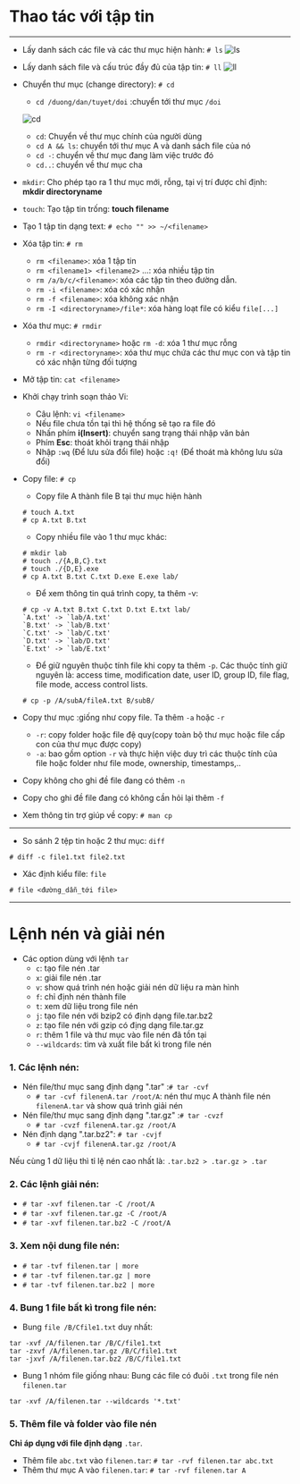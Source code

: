 # Thao tác với tập tin
***
- Lấy danh sách các file và các thư mục hiện hành: `# ls`
![ls](https://f4-zpcloud.zdn.vn/2401219395856914598/7341397a9de056be0ff1.jpg)

- Lấy danh sách file và cấu trúc đầy đủ của tập tin: `# ll`
![ll](https://f4-zpcloud.zdn.vn/468152076683943979/b8583ebbbc1e77402e0f.jpg)

- Chuyển thư mục (change directory): `# cd`
  - `cd /duong/dan/tuyet/doi` :chuyển tới thư mục `/doi`

  ![cd](https://f4-zpcloud.zdn.vn/8370043521032755521/3559a50e5d9496cacf85.jpg)

  - `cd`: Chuyển về thư mục chính của người dùng
  - `cd A && ls`: chuyển tới thư mục A và danh sách file của nó
  - `cd -`: chuyển về thư mục đang làm việc trước đó
  - `cd..`: chuyển về thư mục cha
 
- `mkdir`: Cho phép tạo ra 1 thư mục mới, rỗng, tại vị trí được chỉ định: **mkdir directoryname**
- `touch`: Tạo tập tin trống: **touch filename**
- Tạo 1 tập tin dạng text: `# echo "" >> ~/<filename>`
- Xóa tập tin: `# rm`
  - `rm <filename>`: xóa 1 tập tin
  - `rm <filename1> <filename2>` ...: xóa nhiều tập tin
  - `rm /a/b/c/<filename>`: xóa các tập tin theo đường dẫn.
  - `rm -i <filename>`: xóa có xác nhận
  - `rm -f <filename>`: xóa không xác nhận
  - `rm -I <directoryname>/file*`: xóa hàng loạt file có kiểu `file[...]`

- Xóa thư mục: `# rmdir`
  - `rmdir <directoryname>` hoặc `rm -d`: xóa 1 thư mục rỗng
  - `rm -r <directoryname>`: xóa thư mục chứa các thư mục con và tập tin có xác nhận từng đối tượng

- Mở tập tin: `cat <filename>`
- Khởi chạy trình soạn thảo Vi:
  - Câu lệnh: `vi <filename>`
  - Nếu file chưa tồn tại thì hệ thống sẽ tạo ra file đó
  - Nhấn phím **i(Insert)**: chuyển sang trạng thái nhập văn bản
  - Phím **Esc**: thoát khỏi trạng thái nhập
  - Nhập `:wq` (Để lưu sửa đổi file) hoặc `:q!` (Để thoát mà không lưu sửa đổi)

- Copy file: `# cp`
  - Copy file A thành file B tại thư mục hiện hành
  ```
  # touch A.txt
  # cp A.txt B.txt
  ```
  - Copy nhiều file vào 1 thư mục khác: 
  ```
  # mkdir lab
  # touch ./{A,B,C}.txt
  # touch ./{D,E}.exe
  # cp A.txt B.txt C.txt D.exe E.exe lab/
  ```
  - Để xem thông tin quá trình copy, ta thêm -v:
  ```
  # cp -v A.txt B.txt C.txt D.txt E.txt lab/
  `A.txt' -> `lab/A.txt'
  `B.txt' -> `lab/B.txt'
  `C.txt' -> `lab/C.txt'
  `D.txt' -> `lab/D.txt'
  `E.txt' -> `lab/E.txt'
  ```
  - Để giữ nguyên thuộc tính file khi copy ta thêm `-p`. Các thuộc tính giữ nguyên là: access time, modification date, user ID, group ID, file flag, file mode, access control lists.
  ```
  # cp -p /A/subA/fileA.txt B/subB/
  ```

- Copy thư mục :giống như copy file. Ta thêm `-a` hoặc `-r`
  - `-r`: copy folder hoặc file đệ quy(copy toàn bộ thư mục hoặc file cấp con của thư mục được copy)
  - `-a`: bao gồm option `-r` và thực hiện việc duy trì các thuộc tính của file hoặc folder như file mode, ownership, timestamps,..

- Copy không cho ghi đề file đang có thêm `-n`
- Copy cho ghi đề file đang có không cần hỏi lại thêm `-f`
- Xem thông tin trợ giúp về copy: `# man cp`

***
- So sánh 2 tệp tin hoặc 2 thư mục: `diff`
```
# diff -c file1.txt file2.txt
```
- Xác định kiểu file: `file`
```
# file <đường_dẫn_tới file>
```
***

# Lệnh nén và giải nén

- Các option dùng với lệnh `tar`
  - `c`: tạo file nén .tar
  - `x`: giải file nén .tar
  - `v`: show quá trình nén hoặc giải nén dữ liệu ra màn hình
  - `f`: chỉ định nén thành file
  - `t`: xem dữ liệu trong file nén
  - `j`: tạo file nén với bzip2 có định dạng file.tar.bz2
  - `z`: tạo file nén với gzip có địng dạng file.tar.gz
  - `r`: thêm 1 file và thư mục vào file nén đã tồn tại
  - `--wildcards`: tìm và xuất file bất kì trong file nén

### 1. Các lệnh nén:
- Nén file/thư mục sang định dạng ".tar" :`# tar -cvf`
  - `# tar -cvf filenenA.tar /root/A`: nén thư mục A thành file nén `filenenA.tar` và show quá trình giải nén
- Nén file/thư mục sang định dạng ".tar.gz" :`# tar -cvzf`
  - `# tar -cvzf filenenA.tar.gz /root/A`
- Nén định dạng ".tar.bz2": `# tar -cvjf`
  - `# tar -cvjf filenenA.tar.gz /root/A`

Nếu cùng 1 dữ liệu thì tỉ lệ nén cao nhất là: `.tar.bz2 > .tar.gz > .tar`

### 2. Các lệnh giải nén:
- `# tar -xvf filenen.tar -C /root/A`
- `# tar -xvf filenen.tar.gz -C /root/A`
- `# tar -xvf filenen.tar.bz2 -C /root/A`

### 3. Xem nội dung file nén:
- `# tar -tvf filenen.tar | more`
- `# tar -tvf filenen.tar.gz | more`
- `# tar -tvf filenen.tar.bz2 | more`

### 4. Bung 1 file bất kì trong file nén:

- Bung `file /B/Cfile1.txt` duy nhất:
```
tar -xvf /A/filenen.tar /B/C/file1.txt
tar -zxvf /A/filenen.tar.gz /B/C/file1.txt
tar -jxvf /A/filenen.tar.bz2 /B/C/file1.txt
```
- Bung 1 nhóm file giống nhau: Bung các file có đuôi `.txt` trong file nén `filenen.tar`
```
tar -xvf /A/filenen.tar --wildcards '*.txt'
```

### 5. Thêm file và folder vào file nén
**Chỉ áp dụng với file định dạng** `.tar`.
- Thêm file `abc.txt` vào `filenen.tar`: `# tar -rvf filenen.tar abc.txt`
- Thêm thư mục A vào `filenen.tar`: `# tar -rvf filenen.tar A`